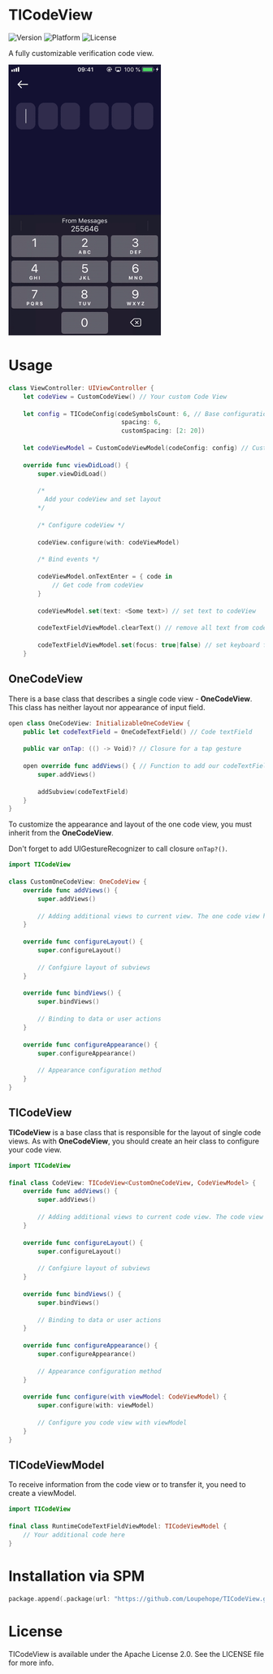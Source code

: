 # TICodeView

![Version](https://img.shields.io/github/v/release/Loupehope/TICodeView)
![Platform](https://img.shields.io/badge/platform-iOS-green)
![License](https://img.shields.io/hexpm/l/plug?color=darkBlue)


A fully customizable verification code view.

<p align="left">
<img src="Assets/preview.gif" width=300 height=533>  
</p> 

# Usage
```swift 
class ViewController: UIViewController {
    let codeView = CustomCodeView() // Your custom Code View

    let config = TICodeConfig(codeSymbolsCount: 6, // Base configuration of your Code View
                               spacing: 6,
                               customSpacing: [2: 20])
                          
    let codeViewModel = CustomCodeViewModel(codeConfig: config) // Custom viewModel for Code View

    override func viewDidLoad() {
        super.viewDidLoad()

        /* 
          Add your codeView and set layout 
        */
        
        /* Configure codeView */
        
        codeView.configure(with: codeViewModel)
        
        /* Bind events */
        
        codeViewModel.onTextEnter = { code in
            // Get code from codeView
        }
        
        codeViewModel.set(text: <Some text>) // set text to codeView
        
        codeTextFieldViewModel.clearText() // remove all text from codeView
        
        codeTextFieldViewModel.set(focus: true|false) // set keyboard focus to codeView
    }
```

## OneCodeView
There is a base class that describes a single code view - **OneCodeView**. This class has neither layout nor appearance of input field.
```swift
open class OneCodeView: InitializableOneCodeView {
    public let codeTextField = OneCodeTextField() // Code textField
    
    public var onTap: (() -> Void)? // Closure for a tap gesture
    
    open override func addViews() { // Function to add our codeTextField to base view
        super.addViews()
        
        addSubview(codeTextField)
    }
}
```
To customize the appearance and layout of the one code view, you must inherit from the **OneCodeView**.


Don't forget to add UIGestureRecognizer to call closure `onTap?()`.
```swift
import TICodeView

class CustomOneCodeView: OneCodeView {
    override func addViews() {
        super.addViews()
        
        // Adding additional views to current view. The one code view has already been added.
    }
    
    override func configureLayout() {
        super.configureLayout()
    
        // Confgiure layout of subviews
    }
    
    override func bindViews() {
        super.bindViews()
        
        // Binding to data or user actions
    }
    
    override func configureAppearance() {
        super.configureAppearance()
        
        // Appearance configuration method
    }
}
```
## TICodeView
**TICodeView** is a base class that is responsible for the layout of single code views. As with **OneCodeView**, you should create an heir class to configure your code view.
```swift
import TICodeView

final class CodeView: TICodeView<CustomOneCodeView, CodeViewModel> {
    override func addViews() {
        super.addViews()
        
        // Adding additional views to current code view. The code view has already been added.
    }
    
    override func configureLayout() {
        super.configureLayout()
        
        // Confgiure layout of subviews
    }
    
    override func bindViews() {
        super.bindViews()
        
        // Binding to data or user actions
    }
    
    override func configureAppearance() {
        super.configureAppearance()
        
        // Appearance configuration method
    }

    override func configure(with viewModel: CodeViewModel) {
        super.configure(with: viewModel)

        // Configure you code view with viewModel
    }
}
```
## TICodeViewModel
To receive information from the code view or to transfer it, you need to create a viewModel.
```swift
import TICodeView

final class RuntimeCodeTextFieldViewModel: TICodeViewModel {
    // Your additional code here
}
```

# Installation via SPM

```swift
package.append(.package(url: "https://github.com/Loupehope/TICodeView.git", from: "0.0.3"))
```

# License

TICodeView is available under the Apache License 2.0. See the LICENSE file for more info.

